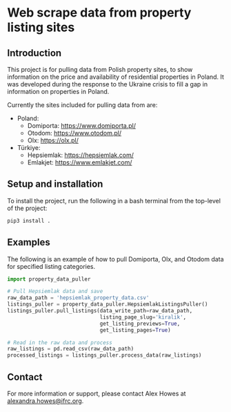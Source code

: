 # Web scrape data from property listing sites

## Introduction
This project is for pulling data from Polish property sites, to show information on the price and availability of residential properties in Poland. It was developed during the response to the Ukraine crisis to fill a gap in information on properties in Poland.

Currently the sites included for pulling data from are:

- Poland:
    - Domiporta: https://www.domiporta.pl/
    - Otodom: https://www.otodom.pl/
    - Olx: https://olx.pl/
- Türkiye:
    - Hepsiemlak: https://hepsiemlak.com/ 
    - Emlakjet: https://www.emlakjet.com/


## Setup and installation
To install the project, run the following in a bash terminal from the top-level of the project:

```bash
pip3 install .
```

## Examples
The following is an example of how to pull Domiporta, Olx, and Otodom data for specified listing categories.

```python
import property_data_puller

# Pull Hepsiemlak data and save
raw_data_path = 'hepsiemlak_property_data.csv'
listings_puller = property_data_puller.HepsiemlakListingsPuller()
listings_puller.pull_listings(data_write_path=raw_data_path, 
                              listing_page_slug='kiralik', 
                              get_listing_previews=True,
                              get_listing_pages=True)

# Read in the raw data and process
raw_listings = pd.read_csv(raw_data_path)
processed_listings = listings_puller.process_data(raw_listings)
```

## Contact

For more information or support, please contact Alex Howes at alexandra.howes@ifrc.org.
